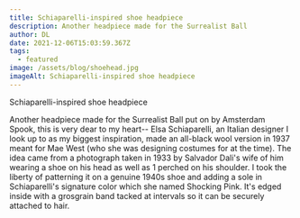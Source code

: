 ```yaml
---
title: Schiaparelli-inspired shoe headpiece
description: Another headpiece made for the Surrealist Ball
author: DL
date: 2021-12-06T15:03:59.367Z
tags:
  - featured
image: /assets/blog/shoehead.jpg
imageAlt: Schiaparelli-inspired shoe headpiece
---
```

Schiaparelli-inspired shoe headpiece



Another headpiece made for the Surrealist Ball put on by Amsterdam Spook, this is very dear to my heart-- Elsa Schiaparelli, an Italian designer I look up to as my biggest inspiration, made an all-black wool version in 1937 meant for Mae West (who she was designing costumes for at the time). The idea came from a photograph taken in 1933 by Salvador Dali's wife of him wearing a shoe on his head as well as 1 perched on his shoulder. I took the liberty of patterning it on a genuine 1940s shoe and adding a sole in Schiaparelli's signature color which she named Shocking Pink. It's edged inside with a grosgrain band tacked at intervals so it can be securely attached to hair.
